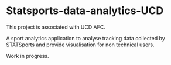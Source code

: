 # Statsports-data-analytics-UCD
This project is associated with UCD AFC.

A sport analytics application to analyse tracking data collected by STATSports and provide visualisation for non technical users. 
 
 Work in progress.
 
